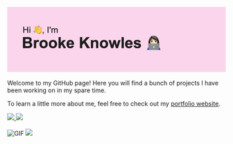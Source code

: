 <!-- Header Image -->
![Header](header.png)

<!-- Intro paragraph -->
Welcome to my GitHub page! Here you will find a bunch of projects I have been working on in my spare time.

To learn a little more about me, feel free to check out my [portfolio website](https://brookeknowles.github.io/portfolio-website/).

<!-- Contact Links -->
<a href="https://www.linkedin.com/in/brooke-knowles/">
  <img width="24px" src="https://cdn2.iconfinder.com/data/icons/social-media-applications/64/social_media_applications_14-linkedin-512.png"/>
</a>
<a href="mailto:brookeknowles7@gmail.com">
  <img width="26px" src="https://cdn4.iconfinder.com/data/icons/social-media-logos-6/512/112-gmail_email_mail-512.png" />
</a>
<br/> <br/> 
<!-- Godga inspirational quote -->
<img alt="GIF" height="256px" src="https://media.giphy.com/media/TjGFDxbbZRYjv9vpCL/giphy.gif"/>

<!-- Language Stats -->
<img src="https://github-readme-stats.vercel.app/api/top-langs?username=brookeknowles&theme=ocean_dark&layout=compact"/>
